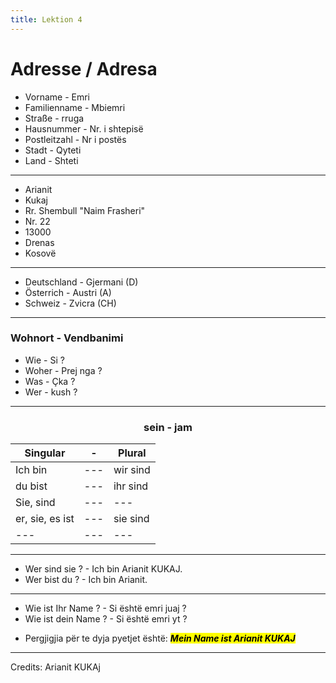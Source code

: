 ```yaml
---
title: Lektion 4
---
```

# Adresse / Adresa

- Vorname - Emri
- Familienname - Mbiemri
- Straße - rruga
- Hausnummer - Nr. i shtepisë
- Postleitzahl - Nr i postës
- Stadt - Qyteti
- Land - Shteti
---
- Arianit 
- Kukaj
- Rr. Shembull "Naim Frasheri"
- Nr. 22
- 13000
- Drenas
- Kosovë
---

- Deutschland - Gjermani (D)
- Österrich - Austri (A)
- Schweiz - Zvicra (CH)
---
### Wohnort - Vendbanimi

- Wie - Si ?
- Woher - Prej nga ?
- Was - Çka ?
- Wer - kush ?
---
### <p align=center>sein - jam</p>

|Singular|-|Plural|
|---|---|---|
|Ich bin|---|wir sind|
|du bist|---|ihr sind|
|Sie, sind|---|---|
|er, sie, es ist|---|sie sind|
|---|---|---|

---
- Wer sind sie ? - Ich bin Arianit KUKAJ.
- Wer bist du ? - Ich bin Arianit.
---
- Wie ist Ihr Name ? - Si është emri juaj ? 
- Wie ist dein Name ? - Si është emri yt ? 
* Pergjigjia për te dyja pyetjet është:
<mark>***Mein Name ist Arianit KUKAJ***</mark>
---
Credits: Arianit KUKAj
